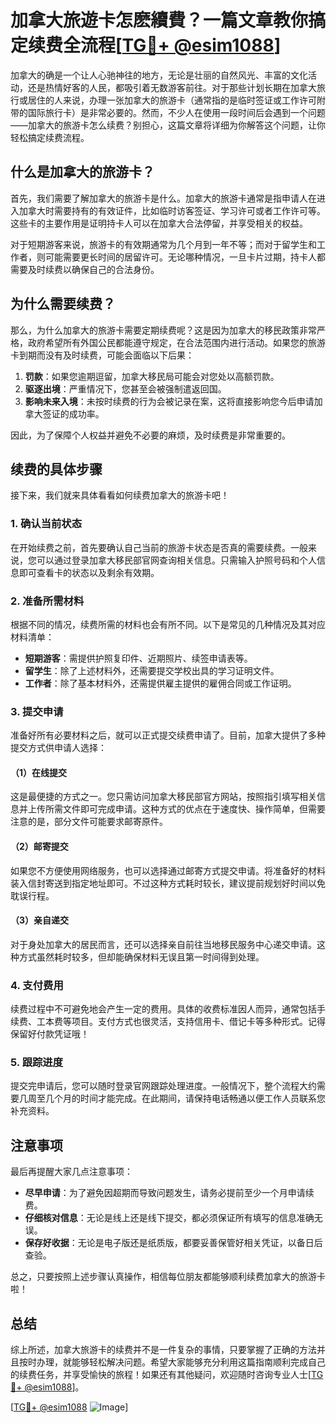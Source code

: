 # 加拿大旅遊卡怎麽續費？一篇文章教你搞定续费全流程[[TG💪+ @esim1088](https://t.me/s/esim1088)]

加拿大的确是一个让人心驰神往的地方，无论是壮丽的自然风光、丰富的文化活动，还是热情好客的人民，都吸引着无数游客前往。对于那些计划长期在加拿大旅行或居住的人来说，办理一张加拿大的旅游卡（通常指的是临时签证或工作许可附带的国际旅行卡）是非常必要的。然而，不少人在使用一段时间后会遇到一个问题——加拿大的旅游卡怎么续费？别担心，这篇文章将详细为你解答这个问题，让你轻松搞定续费流程。

## 什么是加拿大的旅游卡？

首先，我们需要了解加拿大的旅游卡是什么。加拿大的旅游卡通常是指申请人在进入加拿大时需要持有的有效证件，比如临时访客签证、学习许可或者工作许可等。这些卡的主要作用是证明持卡人可以在加拿大合法停留，并享受相关的权益。

对于短期游客来说，旅游卡的有效期通常为几个月到一年不等；而对于留学生和工作者，则可能需要更长时间的居留许可。无论哪种情况，一旦卡片过期，持卡人都需要及时续费以确保自己的合法身份。

## 为什么需要续费？

那么，为什么加拿大的旅游卡需要定期续费呢？这是因为加拿大的移民政策非常严格，政府希望所有外国公民都能遵守规定，在合法范围内进行活动。如果您的旅游卡到期而没有及时续费，可能会面临以下后果：

1. **罚款**：如果您逾期逗留，加拿大移民局可能会对您处以高额罚款。
2. **驱逐出境**：严重情况下，您甚至会被强制遣返回国。
3. **影响未来入境**：未按时续费的行为会被记录在案，这将直接影响您今后申请加拿大签证的成功率。

因此，为了保障个人权益并避免不必要的麻烦，及时续费是非常重要的。

## 续费的具体步骤

接下来，我们就来具体看看如何续费加拿大的旅游卡吧！

### 1. 确认当前状态

在开始续费之前，首先要确认自己当前的旅游卡状态是否真的需要续费。一般来说，您可以通过登录加拿大移民部官网查询相关信息。只需输入护照号码和个人信息即可查看卡的状态以及剩余有效期。

### 2. 准备所需材料

根据不同的情况，续费所需的材料也会有所不同。以下是常见的几种情况及其对应材料清单：

- **短期游客**：需提供护照复印件、近期照片、续签申请表等。
- **留学生**：除了上述材料外，还需要提交学校出具的学习证明文件。
- **工作者**：除了基本材料外，还需提供雇主提供的雇佣合同或工作证明。

### 3. 提交申请

准备好所有必要材料之后，就可以正式提交续费申请了。目前，加拿大提供了多种提交方式供申请人选择：

#### （1）在线提交

这是最便捷的方式之一。您只需访问加拿大移民部官方网站，按照指引填写相关信息并上传所需文件即可完成申请。这种方式的优点在于速度快、操作简单，但需要注意的是，部分文件可能要求邮寄原件。

#### （2）邮寄提交

如果您不方便使用网络服务，也可以选择通过邮寄方式提交申请。将准备好的材料装入信封寄送到指定地址即可。不过这种方式耗时较长，建议提前规划好时间以免耽误行程。

#### （3）亲自递交

对于身处加拿大的居民而言，还可以选择亲自前往当地移民服务中心递交申请。这种方式虽然耗时较多，但却能确保材料无误且第一时间得到处理。

### 4. 支付费用

续费过程中不可避免地会产生一定的费用。具体的收费标准因人而异，通常包括手续费、工本费等项目。支付方式也很灵活，支持信用卡、借记卡等多种形式。记得保留好付款凭证哦！

### 5. 跟踪进度

提交完申请后，您可以随时登录官网跟踪处理进度。一般情况下，整个流程大约需要几周至几个月的时间才能完成。在此期间，请保持电话畅通以便工作人员联系您补充资料。

## 注意事项

最后再提醒大家几点注意事项：

- **尽早申请**：为了避免因超期而导致问题发生，请务必提前至少一个月申请续费。
- **仔细核对信息**：无论是线上还是线下提交，都必须保证所有填写的信息准确无误。
- **保存好收据**：无论是电子版还是纸质版，都要妥善保管好相关凭证，以备日后查验。

总之，只要按照上述步骤认真操作，相信每位朋友都能够顺利续费加拿大的旅游卡啦！

## 总结

综上所述，加拿大旅游卡的续费并不是一件复杂的事情，只要掌握了正确的方法并且按时办理，就能够轻松解决问题。希望大家能够充分利用这篇指南顺利完成自己的续费任务，并享受愉快的旅程！如果还有其他疑问，欢迎随时咨询专业人士[[TG💪+ @esim1088](https://t.me/s/esim1088)]。

[[TG💪+ @esim1088](https://t.me/s/esim1088) ![Image](https://i.postimg.cc/4NQfJmqS/Snipaste-2025-05-13-00-14-12.png)]